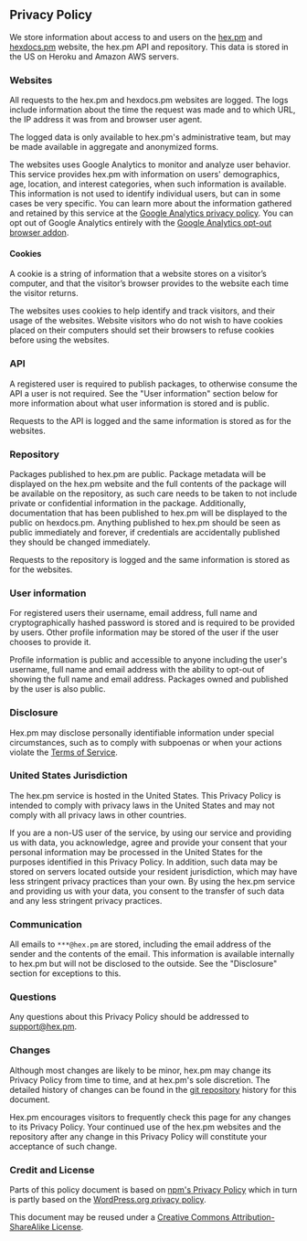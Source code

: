 ## Privacy Policy

We store information about access to and users on the [hex.pm](https://hex.pm) and [hexdocs.pm](https://hexdocs.pm) website, the hex.pm API and repository. This data is stored in the US on Heroku and Amazon AWS servers.

### Websites

All requests to the hex.pm and hexdocs.pm websites are logged. The logs include information about the time the request was made and to which URL, the IP address it was from and browser user agent.

The logged data is only available to hex.pm's administrative team, but may be made available in aggregate and anonymized forms.

The websites uses Google Analytics to monitor and analyze user behavior. This service provides hex.pm with information on users' demographics, age, location, and interest categories, when such information is available. This information is not used to identify individual users, but can in some cases be very specific. You can learn more about the information gathered and retained by this service at the [Google Analytics privacy policy](https://support.google.com/analytics/answer/2700409?hl=en&utm_id=ad). You can opt out of Google Analytics entirely with the [Google Analytics opt-out browser addon](https://support.google.com/analytics/answer/181881?hl=en&ref_topic=2919631).

#### Cookies

A cookie is a string of information that a website stores on a visitor’s computer, and that the visitor’s browser provides to the website each time the visitor returns.

The websites uses cookies to help identify and track visitors, and their usage of the websites. Website visitors who do not wish to have cookies placed on their computers should set their browsers to refuse cookies before using the websites.

### API

A registered user is required to publish packages, to otherwise consume the API a user is not required. See the "User information" section below for more information about what user information is stored and is public.

Requests to the API is logged and the same information is stored as for the websites.

### Repository

Packages published to hex.pm are public. Package metadata will be displayed on the hex.pm website and the full contents of the package will be available on the repository, as such care needs to be taken to not include private or confidential information in the package. Additionally, documentation that has been published to hex.pm will be displayed to the public on hexdocs.pm. Anything published to hex.pm should be seen as public immediately and forever, if credentials are accidentally published they should be changed immediately.

Requests to the repository is logged and the same information is stored as for the websites.

### User information

For registered users their username, email address, full name and cryptographically hashed password is stored and is required to be provided by users. Other profile information may be stored of the user if the user chooses to provide it.

Profile information is public and accessible to anyone including the user's username, full name and email address with the ability to opt-out of showing the full name and email address. Packages owned and published by the user is also public.

### Disclosure

Hex.pm may disclose personally identifiable information under special circumstances, such as to comply with subpoenas or when your actions violate the [Terms of Service](termsofservice).

### United States Jurisdiction

The hex.pm service is hosted in the United States. This Privacy Policy is intended to comply with privacy laws in the United States and may not comply with all privacy laws in other countries.

If you are a non-US user of the service, by using our service and providing us with data, you acknowledge, agree and provide your consent that your personal information may be processed in the United States for the purposes identified in this Privacy Policy. In addition, such data may be stored on servers located outside your resident jurisdiction, which may have less stringent privacy practices than your own. By using the hex.pm service and providing us with your data, you consent to the transfer of such data and any less stringent privacy practices.

### Communication

All emails to `***@hex.pm` are stored, including the email address of the sender and the contents of the email. This information is available internally to hex.pm but will not be disclosed to the outside. See the "Disclosure" section for exceptions to this.

### Questions

Any questions about this Privacy Policy should be addressed to <support@hex.pm>.

### Changes

Although most changes are likely to be minor, hex.pm may change its Privacy Policy from time to time, and at hex.pm's sole discretion. The detailed history of changes can be found in the [git repository](https://github.com/hexpm/hex_web/blob/master/web/templates/policy/privacy.html.md) history for this document.

Hex.pm encourages visitors to frequently check this page for any changes to its Privacy Policy. Your continued use of the hex.pm websites and the repository after any change in this Privacy Policy will constitute your acceptance of such change.

### Credit and License

Parts of this policy document is based on [npm's Privacy Policy](https://www.npmjs.com/policies/privacy) which in turn is partly based on the [WordPress.org privacy policy](https://wordpress.org/about/privacy).

This document may be reused under a [Creative Commons Attribution-ShareAlike License](http://creativecommons.org/licenses/by-sa/4.0).
